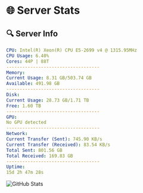 # 🌐 Server Stats
## 🔍 Server Info
```yaml
CPU: Intel(R) Xeon(R) CPU E5-2699 v4 @ 1315.95MHz
CPU Usage: 6.40%
Cores: 44P | 88T
-----------------------------------
Memory:
Current Usage: 8.31 GB/503.74 GB
Available: 491.98 GB
-----------------------------------
Disk:
Current Usage: 28.73 GB/1.71 TB
Free: 1.60 TB
-----------------------------------
GPU:
No GPU detected
-----------------------------------
Network:
Current Transfer (Sent): 745.90 KB/s
Current Transfer (Received): 83.54 KB/s
Total Sent: 801.56 GB
Total Received: 169.83 GB
-----------------------------------
Uptime:
15d 2h 47m 28s
```
![GitHub Stats](https://img.shields.io/badge/Updated-2025-05-04_19:56:16-blue)